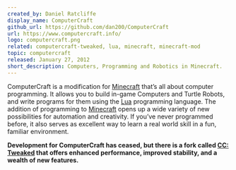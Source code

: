 ```yaml
---
created_by: Daniel Ratcliffe
display_name: ComputerCraft
github_url: https://github.com/dan200/ComputerCraft
url: https://www.computercraft.info/
logo: computercraft.png
related: computercraft-tweaked, lua, minecraft, minecraft-mod
topic: computercraft
released: January 27, 2012
short_description: Computers, Programming and Robotics in Minecraft.
---
```

ComputerCraft is a modification for [Minecraft](https://github.com/topics/minecraft) that’s all about computer programming. It allows you to build in-game Computers and Turtle Robots, and write programs for them using the [Lua](https://github.com/topics/lua) programming language. The addition of programming to [Minecraft](https://github.com/topics/minecraft) opens up a wide variety of new possibilities for automation and creativity. If you’ve never programmed before, it also serves as excellent way to learn a real world skill in a fun, familiar environment.

**Development for ComputerCraft has ceased, but there is a fork called [CC: Tweaked](https://github.com/topics/computercraft-tweaked) that offers enhanced performance, improved stability, and a wealth of new features.**
